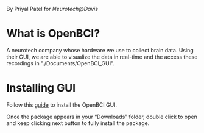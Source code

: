 By Priyal Patel for _Neurotech@Davis_

# What is OpenBCI?

A neurotech company whose hardware we use to collect brain data. Using their GUI, we are able to visualize the data in real-time and the access these recordings in "./Documents/OpenBCI_GUI".

# Installing GUI

Follow this [guide](https://openbci.com/downloads) to install the OpenBCI GUI.

Once the package appears in your “Downloads” folder, double click to open and keep clicking next button to fully install the package.
